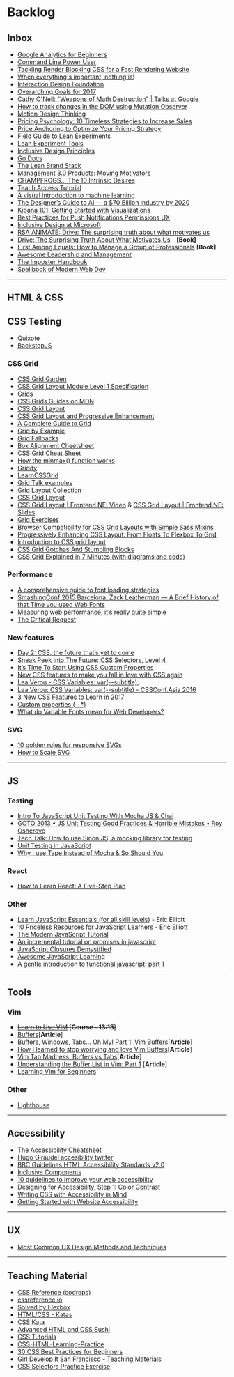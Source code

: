 # Backlog
## Inbox
- [Google Analytics for Beginners](https://analytics.google.com/analytics/academy/course/6)
- [Command Line Power User](https://courses.wesbos.com/account)
- [Tackling Render Blocking CSS for a Fast Rendering Website](https://www.sitepoint.com/critical-rendering-path-css-fast-loading-website/)
- [When everything's important, nothing is!](https://aerotwist.com/blog/when-everything-is-important-nothing-is/)
- [Interaction Design Foundation](https://www.interaction-design.org/courses)
- [Overarching Goals for 2017](https://github.com/IgnaciodeNuevo/personal-goals)
- [Cathy O'Neil: "Weapons of Math Destruction" | Talks at Google](https://www.youtube.com/watch?v=TQHs8SA1qpk)
- [How to track changes in the DOM using Mutation Observer](https://hashnode.com/post/how-to-track-changes-in-the-dom-using-mutation-observer-cj3gck03s0091jhk9yajr4v9t)
- [Motion Design Thinking](https://blog.prototypr.io/motion-design-thinking-d9c3b23df221?ref=heydesigner)
- [Pricing Psychology: 10 Timeless Strategies to Increase Sales](https://www.helpscout.net/blog/pricing-strategies/)
- [Price Anchoring to Optimize Your Pricing Strategy](http://www.priceintelligently.com/blog/bid/181199/price-anchoring-to-optimize-your-pricing-strategy)
- [Field Guide to Lean Experiments](http://www.movestheneedle.com/wp-content/uploads/2014/04/Mini_Guide_Experiment_Loop_MovesTheNeedle.pdf)
- [Lean Experiment Tools](http://www.movestheneedle.com/resources/)
- [Inclusive Design Principles](http://inclusivedesignprinciples.org/)
- [Go Docs](https://docs.gocd.org/current/introduction/concepts_in_go.html)
- [The Lean Brand Stack](http://media.leanbrandbook.com/or-the-lean-brand-stack.pdf)
- [Management 3.0 Products: Moving Motivators](https://management30.com/product/workouts/champfrogs-organizational-change-management/)
- [CHAMPFROGS… The 10 Intrinsic Desires](http://noop.nl/2013/02/champfrogs.html)
- [Teach Access Tutorial](https://teachaccess.github.io/tutorial/#/0)
- [A visual introduction to machine learning](http://www.r2d3.us/visual-intro-to-machine-learning-part-1/)
- [The Designer’s Guide to AI — a $70 Billion industry by 2020](http://heydesigner.com/blog/designers-guide-ai/)
- [Kibana 101: Getting Started with Visualizations](https://www.elastic.co/webinars/kibana-101-get-started-with-visualizations)
- [Best Practices for Push Notifications Permissions UX](https://docs.google.com/document/d/1WNPIS_2F0eyDm5SS2E6LZ_75tk6XtBSnR1xNjWJ_DPE/edit)
- [Inclusive Design at Microsoft](https://www.microsoft.com/en-us/design/inclusive)
- [RSA ANIMATE: Drive: The surprising truth about what motivates us](https://www.youtube.com/watch?v=u6XAPnuFjJc)
- [Drive: The Surprising Truth About What Motivates Us](https://www.amazon.com/Drive-Surprising-Truth-About-Motivates/dp/1594484805) - **[Book]**
- [First Among Equals: How to Manage a Group of Professionals](https://www.amazon.com/First-Among-Equals-Manage-Professionals-ebook/dp/B003P9XHLW/ref=sr_1_1?ie=UTF8&qid=1499204112&sr=8-1&keywords=first+among+equals) **[Book]**
- [Awesome Leadership and Management](https://github.com/LappleApple/awesome-leading-and-managing)
- [The Imposter Handbook](https://bigmachine.io/products/the-imposters-handbook/)
- [Spellbook of Modern Web Dev](https://github.com/dexteryy/spellbook-of-modern-webdev)

---

## HTML & CSS
## CSS Testing
- [Quixote](https://github.com/jamesshore/quixote)
- [BackstopJS](https://github.com/garris/BackstopJS)

### CSS Grid
- [CSS Grid Garden](http://cssgridgarden.com/)
- [CSS Grid Layout Module Level 1 Specification](https://www.w3.org/TR/css-grid-1/)
- [Grids](https://developer.mozilla.org/en-US/docs/Learn/CSS/CSS_layout/Grids)
- [CSS Grids Guides on MDN](https://www.rachelandrew.co.uk/archives/2017/03/07/css-grid-guides-on-mdn/)
- [CSS Grid Layout](https://developer.mozilla.org/en-US/docs/Web/CSS/CSS_Grid_Layout)
- [CSS Grid Layout and Progressive Enhancement](https://developer.mozilla.org/en-US/docs/Web/CSS/CSS_Grid_Layout/CSS_Grid_and_Progressive_Enhancement)
- [A Complete Guide to Grid](https://css-tricks.com/snippets/css/complete-guide-grid/)
- [Grid by Example](https://gridbyexample.com/)
- [Grid Fallbacks](https://rachelandrew.co.uk/css/cheatsheets/grid-fallbacks)
- [Box Alignment Cheetsheet](https://rachelandrew.co.uk/css/cheatsheets/box-alignment)
- [CSS Grid Cheat Sheet](https://alialaa.github.io/css-grid-cheat-sheet/)
- [How the minmax() function works](https://bitsofco.de/how-the-minmax-function-works/)
- [Griddy](http://griddy.io/)
- [LearnCSSGrid](http://learncssgrid.com/)
- [Grid Talk examples](https://codepen.io/collection/DEPOzv/)
- [Grid Layout Collection](https://codepen.io/collection/DgwjNL/)
- [CSS Grid Layout](https://codepen.io/collection/XRRJGq/)
- [CSS Grid Layout | Frontend NE: Video](https://www.youtube.com/watch?v=N5Lt1SLqBmQ) & [CSS Grid Layout | Frontend NE: Slides](https://www.slideshare.net/rachelandrew/css-grid-layout-for-frontend-ne)
- [Grid Exercises](http://labs.jensimmons.com/2017/exercises.html)
- [Browser Compatibility for CSS Grid Layouts with Simple Sass Mixins](https://css-tricks.com/browser-compatibility-css-grid-layouts-simple-sass-mixins/)
- [Progressively Enhancing CSS Layout: From Floats To Flexbox To Grid](https://www.smashingmagazine.com/2017/07/enhancing-css-layout-floats-flexbox-grid/)
- [Introduction to CSS grid layout](https://mozilladevelopers.github.io/playground/)
- [CSS Grid Gotchas And Stumbling Blocks](https://www.smashingmagazine.com/2017/09/css-grid-gotchas-stumbling-blocks/?ref=heydesigner)
- [CSS Grid Explained in 7 Minutes (with diagrams and code)](https://www.youtube.com/watch?v=ojKbYz0iKQE)

### Performance
- [A comprehensive guide to font loading strategies](https://www.zachleat.com/web/comprehensive-webfonts/)
- [SmashingConf 2015 Barcelona: Zack Leatherman — A Brief History of that Time you used Web Fonts](https://vimeo.com/145055818)
- [Measuring web performance; it’s really quite simple](https://hackernoon.com/measuring-web-performance-its-really-quite-simple-adeda8f7f39e)
- [The Critical Request](https://css-tricks.com/the-critical-request/)

### New features
- [Day 2: CSS, the future that’s yet to come](http://12devsofxmas.co.uk/2016/12/day-2-css-the-future-thats-yet-to-come/)
- [Sneak Peek Into The Future: CSS Selectors, Level 4](https://www.smashingmagazine.com/2013/01/sneak-peek-future-selectors-level-4/)
- [It’s Time To Start Using CSS Custom Properties](https://www.smashingmagazine.com/2017/04/start-using-css-custom-properties/)
- [New CSS features to make you fall in love with CSS again](https://toaster.co/articles/upcoming-css-features)
- [Lea Verou - CSS Variables: var(--subtitle);](https://www.youtube.com/watch?v=2an6-WVPuJU)
- [Lea Verou: CSS Variables: var(--subtitle) - CSSConf.Asia 2016](https://www.youtube.com/watch?v=kZOJCVvyF-4)
- [3 New CSS Features to Learn in 2017](https://bitsofco.de/3-new-css-features-to-learn-in-2017/)
- [Custom properties (--*)](https://developer.mozilla.org/en-US/docs/Web/CSS/--*)
- [What do Variable Fonts mean for Web Developers?](https://blog.prototypr.io/what-does-variable-fonts-mean-for-web-developers-2e2b96c66497)

### SVG
- [10 golden rules for responsive SVGs](https://www.creativebloq.com/how-to/10-golden-rules-for-responsive-svgs)
- [How to Scale SVG](https://css-tricks.com/scale-svg/)

---

## JS
### Testing
- [Intro To JavaScript Unit Testing With Mocha JS & Chai](https://www.youtube.com/watch?v=MLTRHc5dk6s)
- [GOTO 2013 • JS Unit Testing Good Practices & Horrible Mistakes • Roy Osherove](https://www.youtube.com/watch?v=iP0Vl-vU3XM)
- [Tech Talk: How to use Sinon.JS, a mocking library for testing](https://www.youtube.com/watch?v=SvudHPTEsIk)
- [Unit Testing in JavaScript](https://www.youtube.com/playlist?list=PLZEZPz6HkCZk30XEdl0eGNhwvoR-XoWHS)
- [Why I use Tape Instead of Mocha & So Should You](https://medium.com/javascript-scene/why-i-use-tape-instead-of-mocha-so-should-you-6aa105d8eaf4)

### React
- [How to Learn React: A Five-Step Plan](https://www.lullabot.com/articles/how-to-learn-react)

### Other
- [Learn JavaScript Essentials (for all skill levels)](https://medium.com/javascript-scene/learn-javascript-b631a4af11f2) - Eric Elliott
- [10 Priceless Resources for JavaScript Learners](https://medium.com/javascript-scene/10-priceless-resources-for-javascript-learners-bbf2f7d7f84e) - Eric Elliott
- [The Modern JavaScript Tutorial](http://javascript.info/)
- [An incremental tutorial on promises in javascript](http://www.sohamkamani.com/blog/2016/08/28/incremenal-tutorial-to-promises/)
- [JavaScript Closures Demystified](https://www.sitepoint.com/javascript-closures-demystified/)
- [Awesome JavaScript Learning](https://github.com/micromata/awesome-javascript-learning)
- [A gentle introduction to functional javascript: part 1](http://jrsinclair.com/articles/2016/gentle-introduction-to-functional-javascript-intro/)

---

## Tools
### Vim
- ~~[Learn to Use VIM](https://egghead.io/courses/learn-to-use-vim) [**Course - 13:15**]~~
- [Buffers](http://vim.wikia.com/wiki/Buffers)[**Article**]
- [Buffers, Windows, Tabs... Oh My! Part 1: Vim Buffers](https://dockyard.com/blog/2013/10/22/vim-buffers)[**Article**]
- [How I learned to stop worrying and love Vim Buffers](http://eseth.org/2007/vim-buffers.html)[**Article**]
- [Vim Tab Madness. Buffers vs Tabs](http://joshldavis.com/2014/04/05/vim-tab-madness-buffers-vs-tabs/)[**Article**]
- [Understanding the Buffer List in Vim: Part 1](https://hashrocket.com/blog/posts/understanding-the-buffer-list-in-vim-part-1) [**Article**]
- [Learning Vim for Beginners](https://www.labnol.org/internet/learning-vim-for-beginners/28820/)

### Other
-  [Lighthouse](https://developers.google.com/web/tools/lighthouse/)

---

## Accessibility
- [The Accessibility Cheatsheet](https://bitsofco.de/the-accessibility-cheatsheet/)
- [Hugo Giraudel accesibility twitter](https://twitter.com/HugoGiraudel/status/877078717071327240)
- [BBC Guidelines HTML Accessibility Standards v2.0](http://www.bbc.co.uk/guidelines/futuremedia/accessibility/html/)
- [Inclusive Components](https://inclusive-components.design/)
- [10 guidelines to improve your web accessibility](https://aerolab.co/blog/web-accessibility/)
- [Designing for Accessibility, Step 1: Color Contrast](https://uxdesign.cc/the-easiest-part-about-designing-accessible-websites-76cd6b9a7ae4)
- [Writing CSS with Accessibility in Mind](https://medium.com/@matuzo/writing-css-with-accessibility-in-mind-8514a0007939)
- [Getting Started with Website Accessibility](https://medium.com/statuscode/getting-started-with-website-accessibility-5586c7febc92?ref=heydesigner)

---

## UX
- [Most Common UX Design Methods and Techniques](https://uxplanet.org/most-common-ux-design-methods-and-techniques-c9a9fdc25a1e)

---

## Teaching Material
- [CSS Reference (codrops)](https://tympanus.net/codrops/css_reference)
- [cssreference.io](http://cssreference.io/)
- [Solved by Flexbox](https://philipwalton.github.io/solved-by-flexbox/)
- [HTML/CSS - Katas](https://codepen.io/collection/ABLwQb/)
- [CSS Kata](https://github.com/georgenorman/css-kata)
- [Advanced HTML and CSS Sushi](https://www.gitbook.com/book/coderdojo/advanced-html-and-css-sushi/details)
- [CSS Tutorials](http://www.htmldog.com/guides/css/)
- [CSS-HTML-Learning-Practice](https://github.com/MarieBock/CSS-HTML-Learning-Practice/blob/master/selectors.css)
- [30 CSS Best Practices for Beginners](https://code.tutsplus.com/tutorials/30-css-best-practices-for-beginners--net-6741)
- [Girl Develop It San Francisco - Teaching Materials](https://www.teaching-materials.org/)
- [CSS Selectors Practice Exercise](https://codepen.io/infinitytrain/pen/mPNbop)